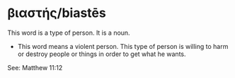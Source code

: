 # βιαστής/biastēs
This word is a type of person. It is a noun.

* This word means a violent person. This type of person is willing to harm or destroy people or things in order to get what he wants.

See: Matthew 11:12
